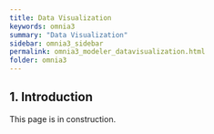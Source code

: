 ```yaml
---
title: Data Visualization
keywords: omnia3
summary: "Data Visualization"
sidebar: omnia3_sidebar
permalink: omnia3_modeler_datavisualization.html
folder: omnia3
---
```



## 1. Introduction

This page is in construction.
